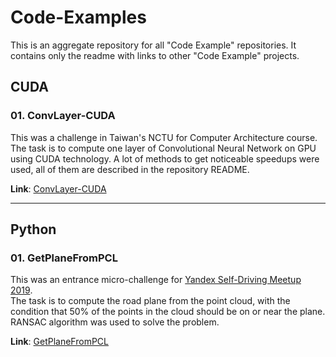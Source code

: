 # Code-Examples
This is an aggregate repository for all "Code Example" repositories. It contains only the readme with links to other "Code Example" projects.

## CUDA

### 01. ConvLayer-CUDA
This was a challenge in Taiwan's NCTU for Computer Architecture course.
The task is to compute one layer of Convolutional Neural Network on GPU using CUDA technology. A lot of methods to get noticeable speedups were used, all of them are described in the repository README.

**Link**: [ConvLayer-CUDA](https://github.com/OwlSoul/ConvLayer_CUDA)

----

## Python

### 01. GetPlaneFromPCL
This was an entrance micro-challenge for [Yandex Self-Driving Meetup 2019](https://taxi.yandex.ru/action/ysdm). \
The task is to compute the road plane from the point cloud, with the condition that 50% of the points in the cloud should be on or near the plane. RANSAC algorithm was used to solve the problem.

**Link**: [GetPlaneFromPCL](https://github.com/OwlSoul/GetPlaneFromPCL)
